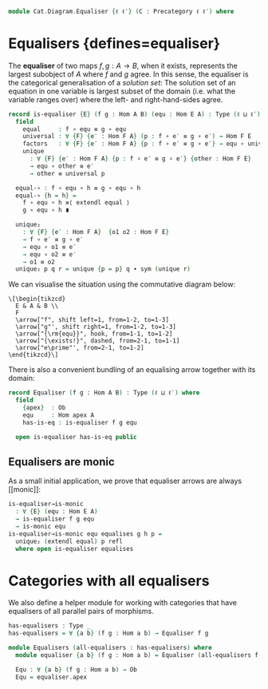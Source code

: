 <!--
```agda
open import Cat.Prelude
```
-->

```agda
module Cat.Diagram.Equaliser {ℓ ℓ′} (C : Precategory ℓ ℓ′) where
```

<!--
```agda
open import Cat.Reasoning C
private variable
  A B : Ob
  f g h : Hom A B
```
-->

# Equalisers {defines=equaliser}

The **equaliser** of two maps $f, g : A \to B$, when it exists,
represents the largest subobject of $A$ where $f$ and $g$ agree. In this
sense, the equaliser is the categorical generalisation of a _solution
set_: The solution set of an equation in one variable is largest subset
of the domain (i.e. what the variable ranges over) where the left- and
right-hand-sides agree.

```agda
record is-equaliser {E} (f g : Hom A B) (equ : Hom E A) : Type (ℓ ⊔ ℓ′) where
  field
    equal     : f ∘ equ ≡ g ∘ equ
    universal : ∀ {F} {e′ : Hom F A} (p : f ∘ e′ ≡ g ∘ e′) → Hom F E
    factors   : ∀ {F} {e′ : Hom F A} {p : f ∘ e′ ≡ g ∘ e′} → equ ∘ universal p ≡ e′
    unique
      : ∀ {F} {e′ : Hom F A} {p : f ∘ e′ ≡ g ∘ e′} {other : Hom F E}
      → equ ∘ other ≡ e′
      → other ≡ universal p

  equal-∘ : f ∘ equ ∘ h ≡ g ∘ equ ∘ h
  equal-∘ {h = h} =
    f ∘ equ ∘ h ≡⟨ extendl equal ⟩
    g ∘ equ ∘ h ∎

  unique₂
    : ∀ {F} {e′ : Hom F A}  {o1 o2 : Hom F E}
    → f ∘ e′ ≡ g ∘ e′
    → equ ∘ o1 ≡ e′
    → equ ∘ o2 ≡ e′
    → o1 ≡ o2
  unique₂ p q r = unique {p = p} q ∙ sym (unique r)
```

We can visualise the situation using the commutative diagram below:

~~~{.quiver}
\[\begin{tikzcd}
  E & A & B \\
  F
  \arrow["f", shift left=1, from=1-2, to=1-3]
  \arrow["g"', shift right=1, from=1-2, to=1-3]
  \arrow["{\rm{equ}}", hook, from=1-1, to=1-2]
  \arrow["{\exists!}", dashed, from=2-1, to=1-1]
  \arrow["e\prime"', from=2-1, to=1-2]
\end{tikzcd}\]
~~~

There is also a convenient bundling of an equalising arrow together with
its domain:

```agda
record Equaliser (f g : Hom A B) : Type (ℓ ⊔ ℓ′) where
  field
    {apex}  : Ob
    equ     : Hom apex A
    has-is-eq : is-equaliser f g equ

  open is-equaliser has-is-eq public
```

## Equalisers are monic

As a small initial application, we prove that equaliser arrows are
always [[monic]]:

```agda
is-equaliser→is-monic
  : ∀ {E} (equ : Hom E A)
  → is-equaliser f g equ
  → is-monic equ
is-equaliser→is-monic equ equalises g h p =
  unique₂ (extendl equal) p refl
  where open is-equaliser equalises
```

# Categories with all equalisers

We also define a helper module for working with categories that have
equalisers of all parallel pairs of morphisms.

```agda
has-equalisers : Type _
has-equalisers = ∀ {a b} (f g : Hom a b) → Equaliser f g

module Equalisers (all-equalisers : has-equalisers) where
  module equaliser {a b} (f g : Hom a b) = Equaliser (all-equalisers f g)

  Equ : ∀ {a b} (f g : Hom a b) → Ob
  Equ = equaliser.apex
```
